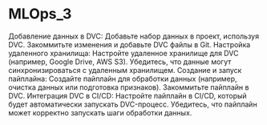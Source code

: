 # MLOps_3

Добавление данных в DVC:
Добавьте набор данных в проект, используя DVC.
Закоммитьте изменения и добавьте DVC файлы в Git.
Настройка удаленного хранилища:
Настройте удаленное хранилище для DVC (например, Google Drive, AWS S3).
Убедитесь, что данные могут синхронизироваться с удаленным хранилищем.
Создание и запуск пайплайна:
Создайте пайплайн для обработки данных (например, очистка данных или подготовка признаков).
Закоммитьте пайплайн в DVC.
Интеграция DVC в CI/CD:
Настройте пайплайн в CI/CD, который будет автоматически запускать DVC-процесс.
Убедитесь, что пайплайн может корректно запускать шаги обработки данных.